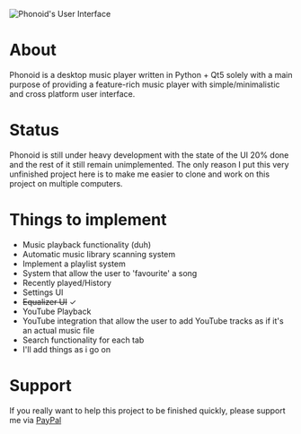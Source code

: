 ![Phonoid's User Interface](https://i.ibb.co/HdSC9VV/Phonoid.png)

# About
Phonoid is a desktop music player written in Python + Qt5 solely
with a main purpose of providing a feature-rich music player with simple/minimalistic and cross platform user interface.

# Status
Phonoid is still under heavy development with the state of the UI 20% done and the rest of it still remain
unimplemented. The only reason I put this very unfinished project here is to make me easier to clone and work
on this project on multiple computers.

[comment]: <> (✓)

# Things to implement
- Music playback functionality (duh)
- Automatic music library scanning system
- Implement a playlist system
- System that allow the user to 'favourite' a song
- Recently played/History
- Settings UI
- ~~Equalizer UI~~ ✓
- YouTube Playback
- YouTube integration that allow the user to add YouTube tracks as if it's an actual music file
- Search functionality for each tab
- I'll add things as i go on

# Support
If you really want to help this project to be finished quickly, please support me via [PayPal](https://paypal.me/kevinrubycon?country.x=ID&locale.x=id_ID)
